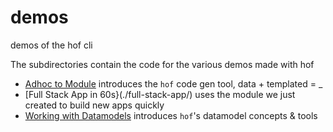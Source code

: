 # demos

demos of the hof cli

The subdirectories contain the code
for the various demos made with hof

- [Adhoc to Module](./adhoc-to-module/) introduces the `hof` code gen tool, data + templated = _
- [Full Stack App in 60s}(./full-stack-app/) uses the module we just created to build new apps quickly
- [Working with Datamodels](./working-with-datamodels/) introduces `hof`'s datamodel concepts & tools


